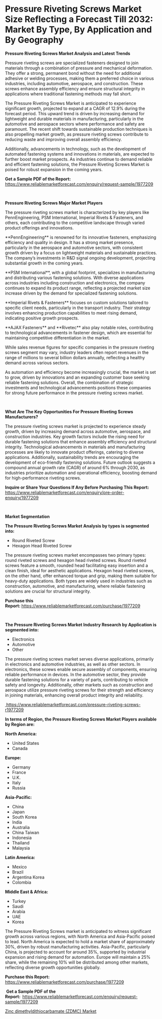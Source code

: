 <p><h1>Pressure Riveting Screws Market Size Reflecting a Forecast Till 2032: Market By Type, By Application and By Geography</h1></p><p><strong>Pressure Riveting Screws Market Analysis and Latest Trends</strong></p>
<p><p>Pressure riveting screws are specialized fasteners designed to join materials through a combination of pressure and mechanical deformation. They offer a strong, permanent bond without the need for additional adhesive or welding processes, making them a preferred choice in various industries, including automotive, aerospace, and construction. These screws enhance assembly efficiency and ensure structural integrity in applications where traditional fastening methods may fall short.</p><p>The Pressure Riveting Screws Market is anticipated to experience significant growth, projected to expand at a CAGR of 12.9% during the forecast period. This upward trend is driven by increasing demand for lightweight and durable materials in manufacturing, particularly in the automotive and aerospace sectors where performance and safety are paramount. The recent shift towards sustainable production techniques is also propelling market growth, as pressure riveting screws contribute to reducing waste and improving overall assembly efficiency.</p><p>Additionally, advancements in technology, such as the development of automated fastening systems and innovations in materials, are expected to further boost market prospects. As industries continue to demand reliable and efficient fastening solutions, the Pressure Riveting Screws Market is poised for robust expansion in the coming years.</p></p>
<p><strong>Get a Sample PDF of the Report:&nbsp;</strong> <a href="https://www.reliablemarketforecast.com/enquiry/request-sample/1977209?utm_campaign=950&utm_medium=2&utm_source=Github&utm_content=ia&utm_term=04022025&utm_id=pressure-riveting-screws">https://www.reliablemarketforecast.com/enquiry/request-sample/1977209</a></p>
<p>&nbsp;</p>
<p><strong>Pressure Riveting Screws Major Market Players</strong></p>
<p><p>The pressure riveting screws market is characterized by key players like PennEngineering, PSM International, Imperial Rivets & Fasteners, and others, each contributing to the competitive landscape through varied product offerings and innovations.</p><p>**PennEngineering** is renowned for its innovative fasteners, emphasizing efficiency and quality in design. It has a strong market presence, particularly in the aerospace and automotive sectors, with consistent growth driven by a focus on lightweight materials and sustainable practices. The company’s investments in R&D signal ongoing development, projecting substantial growth in the coming years.</p><p>**PSM International**, with a global footprint, specializes in manufacturing and distributing various fastening solutions. With diverse applications across industries including construction and electronics, the company continues to expand its product range, reflecting a projected market size increase driven by the demand for specialized fastening solutions.</p><p>**Imperial Rivets & Fasteners** focuses on custom solutions tailored to specific client needs, particularly in the transport industry. Their strategy involves enhancing production capabilities to meet rising demand, indicating positive growth prospects.</p><p>**AJAX Fasteners** and **Rivetec** also play notable roles, contributing to technological advancements in fastener design, which are essential for maintaining competitive differentiation in the market. </p><p>While sales revenue figures for specific companies in the pressure riveting screws segment may vary, industry leaders often report revenues in the range of millions to several billion dollars annually, reflecting a healthy demand across various sectors. </p><p>As automation and efficiency become increasingly crucial, the market is set to grow, driven by innovations and an expanding customer base seeking reliable fastening solutions. Overall, the combination of strategic investments and technological advancements positions these companies for strong future performance in the pressure riveting screws market.</p></p>
<p>&nbsp;</p>
<p><strong>What Are The Key Opportunities For Pressure Riveting Screws Manufacturers?</strong></p>
<p><p>The pressure riveting screws market is projected to experience steady growth, driven by increasing demand across automotive, aerospace, and construction industries. Key growth factors include the rising need for durable fastening solutions that enhance assembly efficiency and structural integrity. Technological advancements in materials and manufacturing processes are likely to innovate product offerings, catering to diverse applications. Additionally, sustainability trends are encouraging the development of eco-friendly fastening solutions. Future outlook suggests a compound annual growth rate (CAGR) of around 6% through 2030, as industries prioritize automation and operational efficiency, boosting demand for high-performance riveting screws.</p></p>
<p><strong>Inquire or Share Your Questions If Any Before Purchasing This Report:</strong> <a href="https://www.reliablemarketforecast.com/enquiry/pre-order-enquiry/1977209?utm_campaign=950&utm_medium=2&utm_source=Github&utm_content=ia&utm_term=04022025&utm_id=pressure-riveting-screws">https://www.reliablemarketforecast.com/enquiry/pre-order-enquiry/1977209</a></p>
<p>&nbsp;</p>
<p><strong>Market Segmentation</strong></p>
<p><strong>The Pressure Riveting Screws Market Analysis by types is segmented into:</strong></p>
<p><ul><li>Round Riveted Screw</li><li>Hexagon Head Riveted Screw</li></ul></p>
<p><p>The pressure riveting screws market encompasses two primary types: round riveted screws and hexagon head riveted screws. Round riveted screws feature a smooth, rounded head facilitating easy insertion and a clean finish, ideal for aesthetic applications. Hexagon head riveted screws, on the other hand, offer enhanced torque and grip, making them suitable for heavy-duty applications. Both types are widely used in industries such as construction, automotive, and manufacturing, where reliable fastening solutions are crucial for structural integrity.</p></p>
<p><strong>Purchase this Report:&nbsp;</strong><a href="https://www.reliablemarketforecast.com/purchase/1977209?utm_campaign=950&utm_medium=2&utm_source=Github&utm_content=ia&utm_term=04022025&utm_id=pressure-riveting-screws">https://www.reliablemarketforecast.com/purchase/1977209</a></p>
<p>&nbsp;</p>
<p><strong>The Pressure Riveting Screws Market Industry Research by Application is segmented into:</strong></p>
<p><ul><li>Electronics</li><li>Automotive</li><li>Other</li></ul></p>
<p><p>The pressure riveting screws market serves diverse applications, primarily in electronics and automotive industries, as well as other sectors. In electronics, these screws enable secure assembly of components, ensuring reliable performance in devices. In the automotive sector, they provide durable fastening solutions for a variety of parts, contributing to vehicle safety and longevity. Additionally, other markets such as construction and aerospace utilize pressure riveting screws for their strength and efficiency in joining materials, enhancing overall product integrity and reliability.</p></p>
<p><a href="https://www.reliablemarketforecast.com/pressure-riveting-screws-r1977209?utm_campaign=950&utm_medium=2&utm_source=Github&utm_content=ia&utm_term=04022025&utm_id=pressure-riveting-screws">&nbsp;https://www.reliablemarketforecast.com/pressure-riveting-screws-r1977209</a></p>
<p><strong>In terms of Region, the Pressure Riveting Screws Market Players available by Region are:</strong></p>
<p>
    <p> <strong> North America: </strong>
        <ul>
            <li>United States</li>
            <li>Canada</li>
        </ul>
        </p> 
    <p> <strong> Europe: </strong>
        <ul>
            <li>Germany</li>
            <li>France</li>
            <li>U.K.</li>
            <li>Italy</li>
            <li>Russia</li>
        </ul>
        </p> 
    <p> <strong> Asia-Pacific: </strong>
        <ul>
            <li>China</li>
            <li>Japan</li>
            <li>South Korea</li>
            <li>India</li>
            <li>Australia</li>
            <li>China Taiwan</li>
            <li>Indonesia</li>
            <li>Thailand</li>
            <li>Malaysia</li>
        </ul>
        </p> 
    <p> <strong> Latin America: </strong>
        <ul>
            <li>Mexico</li>
            <li>Brazil</li>
            <li>Argentina Korea</li>
            <li>Colombia</li>
        </ul>
        </p> 
    <p> <strong> Middle East & Africa: </strong>
        <ul>
            <li>Turkey</li>
            <li>Saudi</li>
            <li>Arabia</li>
            <li>UAE</li>
            <li>Korea</li>
        </ul>
    </p>
    </p>
<p><p>The Pressure Riveting Screws market is anticipated to witness significant growth across various regions, with North America and Asia-Pacific poised to lead. North America is expected to hold a market share of approximately 30%, driven by robust manufacturing activities. Asia-Pacific, particularly China, is projected to account for around 35%, supported by industrial expansion and rising demand for automation. Europe will maintain a 25% share, while the remaining 10% will be distributed among other markets, reflecting diverse growth opportunities globally.</p></p>
<p><strong>Purchase this Report: </strong><a href="https://www.reliablemarketforecast.com/purchase/1977209?utm_campaign=950&utm_medium=2&utm_source=Github&utm_content=ia&utm_term=04022025&utm_id=pressure-riveting-screws">https://www.reliablemarketforecast.com/purchase/1977209</a></p>
<p>&nbsp;<strong>Get a Sample PDF of the Report:&nbsp;&nbsp;</strong><a href="https://www.reliablemarketforecast.com/enquiry/request-sample/1977209?utm_campaign=950&utm_medium=2&utm_source=Github&utm_content=ia&utm_term=04022025&utm_id=pressure-riveting-screws">https://www.reliablemarketforecast.com/enquiry/request-sample/1977209</a></p>
<p><strong></strong></p>
<p><p><a href="https://github.com/castoriffic/Market-Research-Report-List-5/blob/main/zinc-dimethyldithiocarbamate-zdmc-market.md?utm_campaign=950&utm_medium=2&utm_source=Github&utm_content=ia&utm_term=04022025&utm_id=pressure-riveting-screws">Zinc dimethyldithiocarbamate (ZDMC) Market</a></p></p>